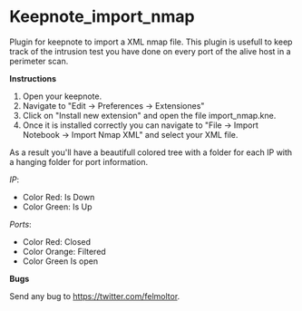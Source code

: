Keepnote_import_nmap
====================

Plugin for keepnote to import a XML nmap file.
This plugin is usefull to keep track of the intrusion test you have done on every port of the alive host in a perimeter scan.

**Instructions**

  1. Open your keepnote.
  2. Navigate to "Edit -> Preferences -> Extensiones"
  3. Click on "Install new extension" and open the file import_nmap.kne.
  4. Once it is installed correctly you can navigate to "File -> Import Notebook -> Import Nmap XML" and select your XML file.

As a result you'll have a beautifull colored tree with a folder for each IP with a hanging folder for port information.

_IP_:
  - Color Red: Is Down
  - Color Green: Is Up

_Ports_:
  - Color Red: Closed
  - Color Orange: Filtered
  - Color Green Is open

**Bugs**

Send any bug to https://twitter.com/felmoltor.
